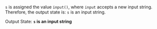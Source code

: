 `s` is assigned the value `input()`, where `input` accepts a new input string. Therefore, the output state is: `s` is an input string.

Output State: **`s` is an input string**